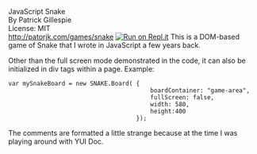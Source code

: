 JavaScript Snake<br/>
By Patrick Gillespie<br/>
License: MIT<br/>
http://patorjk.com/games/snake
[![Run on Repl.it](https://repl.it/badge/github/patorjk/JavaScript-Snake)](https://repl.it/github/patorjk/JavaScript-Snake)
This is a DOM-based game of Snake that I wrote in JavaScript a few years back.

Other than the full screen mode demonstrated in the code, it can also be 
initialized in div tags within a page. Example:

    var mySnakeBoard = new SNAKE.Board( {
                                            boardContainer: "game-area",
                                            fullScreen: false,
                                            width: 580,
                                            height:400
                                        });
                                    
The comments are formatted a little strange because at the time I was playing
around with YUI Doc.
